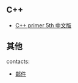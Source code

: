 ## C++
* [C++ primer 5th 中文版](cpp/cpp_primer_5th/index.md)

## 其他
contacts:
* [邮件](mailto:njueebeanliu@hotmail.com)

